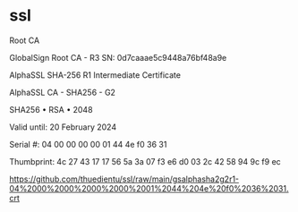 # ssl
Root CA

 GlobalSign Root CA - R3
 SN: 0d7caaae5c9448a76bf48a9e



AlphaSSL SHA-256 R1 Intermediate Certificate

AlphaSSL CA - SHA256 - G2

SHA256 • RSA • 2048

Valid until: 20 February 2024

Serial #: 04 00 00 00 00 01 44 4e f0 36 31

Thumbprint: 4c 27 43 17 17 56 5a 3a 07 f3 e6 d0 03 2c 42 58 94 9c f9 ec

https://github.com/thuedientu/ssl/raw/main/gsalphasha2g2r1-04%2000%2000%2000%2000%2001%2044%204e%20f0%2036%2031.crt




